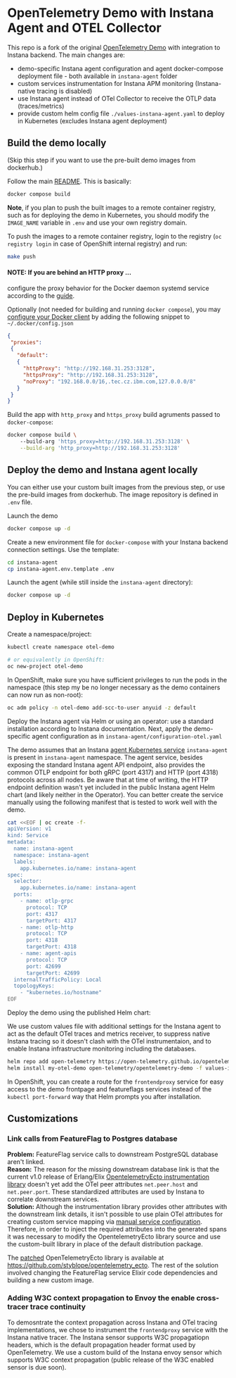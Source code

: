 # OpenTelemetry Demo with Instana Agent and OTEL Collector

This repo is a fork of the original [OpenTelemetry Demo](https://github.com/open-telemetry/opentelemetry-demo) with integration to Instana backend. The main changes are:

- demo-specific Instana agent configuration and agent docker-compose deployment file - both available in `instana-agent` folder
- custom services instrumentation for Instana APM monitoring (Instana-native tracing is disabled)
- use Instana agent instead of OTel Collector to receive the OTLP data (traces/metrics)
- provide custom helm config file `./values-instana-agent.yaml` to deploy in Kubernetes (excludes Instana agent deployment)

## Build the demo locally
(Skip this step if you want to use the pre-built demo images from dockerhub.)

Follow the main [README](README.md). This is basically:
```sh
docker compose build
```

**Note**, if you plan to push the built images to a remote container registry, such as for deploying the demo in Kubernetes, you should modify the `IMAGE_NAME` variable in `.env` and use your own registry domain. 

To push the images to a remote container registry, login to the registry (`oc registry login` in case of OpenShift internal registry) and run:
```sh
make push
```

#### NOTE: If you are behind an HTTP proxy ...
configure the proxy behavior for the Docker daemon systemd service according to the [guide](https://docs.docker.com/config/daemon/systemd/#httphttps-proxy).

Optionally (not needed for building and running `docker compose`), you may [configure your Docker client](https://docs.docker.com/network/proxy/) by adding the following snippet to `~/.docker/config.json`
```json
{
 "proxies":
 {
   "default":
   {
     "httpProxy": "http://192.168.31.253:3128",
     "httpsProxy": "http://192.168.31.253:3128",
     "noProxy": "192.168.0.0/16,.tec.cz.ibm.com,127.0.0.0/8"
   }
 }
}
```

Build the app with `http_proxy` and `https_proxy` build agruments passed to `docker-compose`:
```sh
docker compose build \ 
    --build-arg 'https_proxy=http://192.168.31.253:3128' \
    --build-arg 'http_proxy=http://192.168.31.253:3128' 
```

## Deploy the demo and Instana agent locally
You can either use your custom built images from the previous step, or use the pre-build images from dockerhub. The image repository is defined in `.env` file.

Launch the demo
```sh
docker compose up -d
```

Create a new environment file for `docker-compose` with your Instana backend connection settings. Use the template:
```sh
cd instana-agent
cp instana-agent.env.template .env
```

Launch the agent (while still inside the `instana-agent` directory):
```sh
docker compose up -d
```

## Deploy in Kubernetes

Create a namespace/project:
```sh
kubectl create namespace otel-demo

# or equivalently in OpenShift:
oc new-project otel-demo
```

In OpenShift, make sure you have sufficient privileges to run the pods in the namespace (this step my be no longer necessary as the demo containers can now run as non-root):
```sh
oc adm policy -n otel-demo add-scc-to-user anyuid -z default
```

Deploy the Instana agent via Helm or using an operator: use a standard installation according to Instana documentation. Next, apply the demo-specific agent configuration as in `instana-agent/configuration-otel.yaml`

The demo assumes that an Instana [agent Kubernetes service](https://www.ibm.com/docs/en/instana-observability/current?topic=requirements-installing-host-agent-kubernetes#instana-agent-service) `instana-agent` is present in `instana-agent` namespace. The agent service, besides exposing the standard Instana agent API endpoint, also provides the common OTLP endpoint for both gRPC (port 4317) and HTTP (port 4318) protocols across all nodes. Be aware that at time of writing, the HTTP endpoint definition wasn't yet included in the public Instana agent Helm chart (and likely neither in the Operator). You can better create the service manually using the following manifest that is tested to work well with the demo.
```sh
cat <<EOF | oc create -f-
apiVersion: v1
kind: Service
metadata:
  name: instana-agent
  namespace: instana-agent
  labels:
    app.kubernetes.io/name: instana-agent
spec:
  selector:
    app.kubernetes.io/name: instana-agent
  ports:
    - name: otlp-grpc
      protocol: TCP
      port: 4317
      targetPort: 4317
    - name: otlp-http
      protocol: TCP
      port: 4318
      targetPort: 4318
    - name: agent-apis
      protocol: TCP
      port: 42699
      targetPort: 42699
  internalTrafficPolicy: Local
  topologyKeys:
    - "kubernetes.io/hostname"
EOF
```

Deploy the demo using the published Helm chart:

We use custom values file with additional settings for the Instana agent to act as the default OTel traces and metrics receiver, to suppress native Instana tracing so it doesn't clash with the OTel instrumentaion, and to enable Instana infrastructure monitoring including the databases.
```sh
helm repo add open-telemetry https://open-telemetry.github.io/opentelemetry-helm-charts
helm install my-otel-demo open-telemetry/opentelemetry-demo -f values-instana-agent.yaml
```

In OpenShift, you can create a route for the `frontendproxy` service for easy access to the demo frontpage and featureflags services instead of the `kubectl port-forward` way that Helm prompts you after installation.

## Customizations

### Link calls from FeatureFlag to Postgres database
**Problem:** FeatureFlag service calls to downstream PostgreSQL database aren't linked.  
**Reason:** The reason for the missing downstream database link is that the current v1.0 release of Erlang/Elix [OpentelemetryEcto instrumentation library](https://github.com/open-telemetry/opentelemetry-erlang-contrib/tree/main/instrumentation/opentelemetry_ecto) doesn't yet add the OTel peer attributes `net.peer.host` and `net.peer.port`. These standardized attributes are used by Instana to correlate downstream services.  
**Solution:** Although the instrumentation library provides other attributes with the downstream link details, it isn't possible to use plain OTel attributes for creating custom service mapping via [manual service configuration](https://www.ibm.com/docs/en/instana-observability/current?topic=applications-services#link-calls-to-an-existing-database-or-messaging-service-that-is-created-from-a-monitored-infrastructure-entity). Therefore, in order to inject the required attributes into the generated spans it was necessary to modify the OpentelemetryEcto library source and use the custom-built library in place of the default distribution package.

The [patched](https://github.com/styblope/opentelemetry_ecto/commit/0bc71d465621e6f76d71bc8d6d336011661eb754) OpenTelemetryEcto library is available at https://github.com/styblope/opentelemetry_ecto. The rest of the solution involved changing the FeatureFlag service Elixir code dependencies and building a new custom image.

### Adding W3C context propagation to Envoy the enable cross-tracer trace continuity
To demosntrate the context propagation across Instana and OTel tracing implementations, we chose to instrument the `frontendproxy` service with the Instana native tracer. The Instana sensor supports W3C propagatiopn headers, which is the default propagation header format used by OpenTelemetry. We use a custom build of the Instana envoy sensor which supports W3C context propagation (public release of the W3C enabled sensor is due soon).

